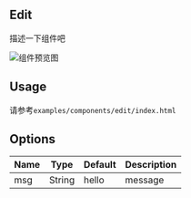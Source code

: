 ## Edit

描述一下组件吧

![组件预览图](preview.png)

## Usage

请参考`examples/components/edit/index.html`

## Options

| Name | Type | Default | Description |
|---|---|---|---|
| msg | String | hello | message |
